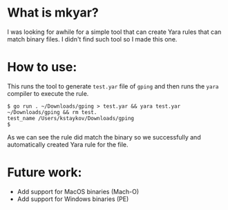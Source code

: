 # What is mkyar?

I was looking for awhile for a simple tool that can create Yara rules that can match binary files. I didn't find such tool so I made this one.

# How to use:

This runs the tool to generate `test.yar` file of `gping` and then runs the `yara` compiler to execute the rule.

```
$ go run . ~/Downloads/gping > test.yar && yara test.yar ~/Downloads/gping && rm test.
test_name /Users/kstaykov/Downloads/gping
$
```

As we can see the rule did match the binary so we successfully and automatically created Yara rule for the file.

# Future work:

* Add support for MacOS binaries (Mach-O)
* Add support for Windows binaries (PE)
